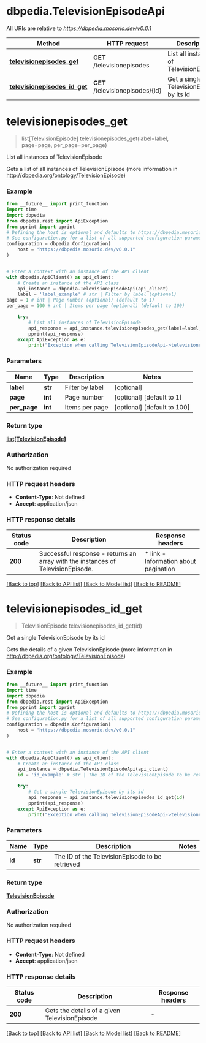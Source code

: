 # dbpedia.TelevisionEpisodeApi

All URIs are relative to *https://dbpedia.mosorio.dev/v0.0.1*

Method | HTTP request | Description
------------- | ------------- | -------------
[**televisionepisodes_get**](TelevisionEpisodeApi.md#televisionepisodes_get) | **GET** /televisionepisodes | List all instances of TelevisionEpisode
[**televisionepisodes_id_get**](TelevisionEpisodeApi.md#televisionepisodes_id_get) | **GET** /televisionepisodes/{id} | Get a single TelevisionEpisode by its id


# **televisionepisodes_get**
> list[TelevisionEpisode] televisionepisodes_get(label=label, page=page, per_page=per_page)

List all instances of TelevisionEpisode

Gets a list of all instances of TelevisionEpisode (more information in http://dbpedia.org/ontology/TelevisionEpisode)

### Example

```python
from __future__ import print_function
import time
import dbpedia
from dbpedia.rest import ApiException
from pprint import pprint
# Defining the host is optional and defaults to https://dbpedia.mosorio.dev/v0.0.1
# See configuration.py for a list of all supported configuration parameters.
configuration = dbpedia.Configuration(
    host = "https://dbpedia.mosorio.dev/v0.0.1"
)


# Enter a context with an instance of the API client
with dbpedia.ApiClient() as api_client:
    # Create an instance of the API class
    api_instance = dbpedia.TelevisionEpisodeApi(api_client)
    label = 'label_example' # str | Filter by label (optional)
page = 1 # int | Page number (optional) (default to 1)
per_page = 100 # int | Items per page (optional) (default to 100)

    try:
        # List all instances of TelevisionEpisode
        api_response = api_instance.televisionepisodes_get(label=label, page=page, per_page=per_page)
        pprint(api_response)
    except ApiException as e:
        print("Exception when calling TelevisionEpisodeApi->televisionepisodes_get: %s\n" % e)
```

### Parameters

Name | Type | Description  | Notes
------------- | ------------- | ------------- | -------------
 **label** | **str**| Filter by label | [optional] 
 **page** | **int**| Page number | [optional] [default to 1]
 **per_page** | **int**| Items per page | [optional] [default to 100]

### Return type

[**list[TelevisionEpisode]**](TelevisionEpisode.md)

### Authorization

No authorization required

### HTTP request headers

 - **Content-Type**: Not defined
 - **Accept**: application/json

### HTTP response details
| Status code | Description | Response headers |
|-------------|-------------|------------------|
**200** | Successful response - returns an array with the instances of TelevisionEpisode. |  * link - Information about pagination <br>  |

[[Back to top]](#) [[Back to API list]](../README.md#documentation-for-api-endpoints) [[Back to Model list]](../README.md#documentation-for-models) [[Back to README]](../README.md)

# **televisionepisodes_id_get**
> TelevisionEpisode televisionepisodes_id_get(id)

Get a single TelevisionEpisode by its id

Gets the details of a given TelevisionEpisode (more information in http://dbpedia.org/ontology/TelevisionEpisode)

### Example

```python
from __future__ import print_function
import time
import dbpedia
from dbpedia.rest import ApiException
from pprint import pprint
# Defining the host is optional and defaults to https://dbpedia.mosorio.dev/v0.0.1
# See configuration.py for a list of all supported configuration parameters.
configuration = dbpedia.Configuration(
    host = "https://dbpedia.mosorio.dev/v0.0.1"
)


# Enter a context with an instance of the API client
with dbpedia.ApiClient() as api_client:
    # Create an instance of the API class
    api_instance = dbpedia.TelevisionEpisodeApi(api_client)
    id = 'id_example' # str | The ID of the TelevisionEpisode to be retrieved

    try:
        # Get a single TelevisionEpisode by its id
        api_response = api_instance.televisionepisodes_id_get(id)
        pprint(api_response)
    except ApiException as e:
        print("Exception when calling TelevisionEpisodeApi->televisionepisodes_id_get: %s\n" % e)
```

### Parameters

Name | Type | Description  | Notes
------------- | ------------- | ------------- | -------------
 **id** | **str**| The ID of the TelevisionEpisode to be retrieved | 

### Return type

[**TelevisionEpisode**](TelevisionEpisode.md)

### Authorization

No authorization required

### HTTP request headers

 - **Content-Type**: Not defined
 - **Accept**: application/json

### HTTP response details
| Status code | Description | Response headers |
|-------------|-------------|------------------|
**200** | Gets the details of a given TelevisionEpisode |  -  |

[[Back to top]](#) [[Back to API list]](../README.md#documentation-for-api-endpoints) [[Back to Model list]](../README.md#documentation-for-models) [[Back to README]](../README.md)

